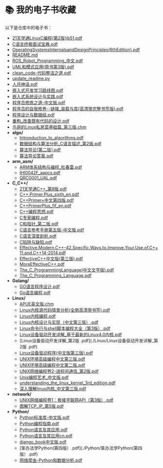 # 📚 我的电子书收藏

以下是仓库中的电子书：

  - [21天学通LinuxC编程(第2版)jb51.pdf](./21天学通LinuxC编程(第2版)jb51.pdf)
  - [C语言终极面试宝典.pdf](./C语言终极面试宝典.pdf)
  - [OperatingSystemsInternalsandDesignPrinciples(6thEdition).pdf](./OperatingSystemsInternalsandDesignPrinciples(6thEdition).pdf)
  - [README.md](./README.md)
  - [ROS_Robot_Programming_中文.pdf](./ROS_Robot_Programming_中文.pdf)
  - [UML和模式应用(原书第3版).pdf](./UML和模式应用(原书第3版).pdf)
  - [clean_code-代码整洁之道.pdf](./clean_code-代码整洁之道.pdf)
  - [update_readme.py](./update_readme.py)
  - [人月神话.pdf](./人月神话.pdf)
  - [嵌入式开发学习路线图.pdf](./嵌入式开发学习路线图.pdf)
  - [嵌入式系统设计与实践.pdf](./嵌入式系统设计与实践.pdf)
  - [程序员修炼之道-中文版.pdf](./程序员修炼之道-中文版.pdf)
  - [程序员的自我修养--链接_装载与库(高清带完整书签版).pdf](./程序员的自我修养--链接_装载与库(高清带完整书签版).pdf)
  - [程序设计与数据结.pdf](./程序设计与数据结.pdf)
  - [重构_改善既有代码的设计.pdf](./重构_改善既有代码的设计.pdf)
  - [鸟哥的Linux私房菜基础篇_第三版.chm](./鸟哥的Linux私房菜基础篇_第三版.chm)
  - **algo/**
    - [Intronduction_to_algorithms.pdf](./algo/Intronduction_to_algorithms.pdf)
    - [数据结构与算法分析_C语言描述_第2版.pdf](./algo/数据结构与算法分析_C语言描述_第2版.pdf)
    - [算法导论[第二版].pdf](./algo/算法导论[第二版].pdf)
    - [算法导论答案.pdf](./algo/算法导论答案.pdf)
  - **arm_asm/**
    - [ARM体系结构与编程_杜春雷.pdf](./arm_asm/ARM体系结构与编程_杜春雷.pdf)
    - [IHI0042F_aapcs.pdf](./arm_asm/IHI0042F_aapcs.pdf)
    - [QRC0001_UAL.pdf](./arm_asm/QRC0001_UAL.pdf)
  - **C_C++/**
    - [21天学通C++_第8版.pdf](./C_C++/21天学通C++_第8版.pdf)
    - [C++.Primer.Plus_sixth_en.pdf](./C_C++/C++.Primer.Plus_sixth_en.pdf)
    - [C++Primer+中文第四版.pdf](./C_C++/C++Primer+中文第四版.pdf)
    - [C++PrimerPlus_fif_en.pdf](./C_C++/C++PrimerPlus_fif_en.pdf)
    - [C++编程思想.pdf](./C_C++/C++编程思想.pdf)
    - [C专家编程.pdf](./C_C++/C专家编程.pdf)
    - [C和指针_第二版.pdf](./C_C++/C和指针_第二版.pdf)
    - [C语言参考手册第五版-中文版.pdf](./C_C++/C语言参考手册第五版-中文版.pdf)
    - [C语言深度剖析.pdf](./C_C++/C语言深度剖析.pdf)
    - [C陷阱与缺陷.pdf](./C_C++/C陷阱与缺陷.pdf)
    - [Effective.Modern.C++-42.Specific.Ways.to.Improve.Your.Use.of.C++11.and.C++14-2014.pdf](./C_C++/Effective.Modern.C++-42.Specific.Ways.to.Improve.Your.Use.of.C++11.and.C++14-2014.pdf)
    - [EffectiveC++中文版(第三版).pdf](./C_C++/EffectiveC++中文版(第三版).pdf)
    - [MoreEffectiveC++.pdf](./C_C++/MoreEffectiveC++.pdf)
    - [The_C_ProgrammingLanguage(中文文字版).pdf](./C_C++/The_C_ProgrammingLanguage(中文文字版).pdf)
    - [The_C_Programming_Language.pdf](./C_C++/The_C_Programming_Language.pdf)
  - **Golang/**
    - [GO语言程序设计.pdf](./Golang/GO语言程序设计.pdf)
    - [Go语言编程.pdf](./Golang/Go语言编程.pdf)
  - **Linux/**
    - [APUE英文版.chm](./Linux/APUE英文版.chm)
    - [Linux内核源代码情景分析(全册高清带书签).pdf](./Linux/Linux内核源代码情景分析(全册高清带书签).pdf)
    - [Linux内核编程.pdf](./Linux/Linux内核编程.pdf)
    - [Linux内核设计与实现（中文第三版）.pdf](./Linux/Linux内核设计与实现（中文第三版）.pdf)
    - [Linux命令行与shell脚本编程大全（第3版）.pdf](./Linux/Linux命令行与shell脚本编程大全（第3版）.pdf)
    - [Linux设备驱动开发详解_基于最新的Linux4.0内核.pdf](./Linux/Linux设备驱动开发详解_基于最新的Linux4.0内核.pdf)
    - [Linux设备驱动开发详解_第2版 .pdf](./Linux/Linux设备驱动开发详解_第2版 .pdf)
    - [Linux设备驱动程序(中文版第三版).pdf](./Linux/Linux设备驱动程序(中文版第三版).pdf)
    - [UNIX环境高级编程中文第三版.pdf](./Linux/UNIX环境高级编程中文第三版.pdf)
    - [UNIX环境高级编程中文第二版.pdf](./Linux/UNIX环境高级编程中文第二版.pdf)
    - [UNIX网络编程卷2-进程间通信_第2版.pdf](./Linux/UNIX网络编程卷2-进程间通信_第2版.pdf)
    - [Unix编程艺术_中文版.pdf](./Linux/Unix编程艺术_中文版.pdf)
    - [understanding_the_linux_kernel_3rd_edition.pdf](./Linux/understanding_the_linux_kernel_3rd_edition.pdf)
    - [深入理解linux内核_中文第三版.pdf](./Linux/深入理解linux内核_中文第三版.pdf)
  - **network/**
    - [UNIX网络编程卷1：套接字联网API（第3版）.pdf](./network/UNIX网络编程卷1：套接字联网API（第3版）.pdf)
    - [图解TCP_IP_第5版.pdf](./network/图解TCP_IP_第5版.pdf)
  - **Python/**
    - [Python标准库-中文版.pdf](./Python/Python标准库-中文版.pdf)
    - [Python编程指南.pdf](./Python/Python编程指南.pdf)
    - [Python语言及其应用.pdf](./Python/Python语言及其应用.pdf)
    - [Python语言及其应用cn.pdf](./Python/Python语言及其应用cn.pdf)
    - [django_book中文版.pdf](./Python/django_book中文版.pdf)
    - [笨办法学Python(第四版）.pdf](./Python/笨办法学Python(第四版）.pdf)
    - [网络爬虫-Python和数据分析.pdf](./Python/网络爬虫-Python和数据分析.pdf)
